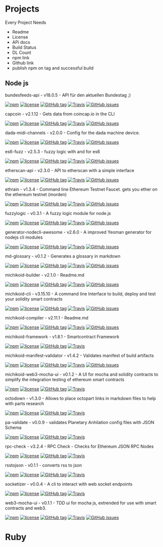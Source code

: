 # Projects

Every Project Needs
* Readme
* License
* APi docs
* Build Status 
* DL Count 
* npm link
* Github link 
* publish npm on tag and successful build 

##  Node js 

bundesfeeds-api - v18.0.5 - API für den aktuellen Bundestag ;)

[![npm](https://img.shields.io/npm/dt/bundesfeeds-api.svg)](https://www.npmjs.com/package/bundesfeeds-api)
[![license](https://img.shields.io/github/license/bundesfeeds/bundesfeeds-api.svg)](https://github.com/bundesfeeds/bundesfeeds-api/blob/master/LICENSE.md)
[![GitHub tag](https://img.shields.io/github/tag/bundesfeeds/bundesfeeds-api.svg)](https://github.com/bundesfeeds/bundesfeeds-api)
[![Travis](https://img.shields.io/travis/bundesfeeds/bundesfeeds-api.svg)](https://travis-ci.org/bundesfeeds/bundesfeeds-api)
[![GitHub issues](https://img.shields.io/github/issues/bundesfeeds/bundesfeeds-api.svg)](https://github.com/bundesfeeds/bundesfeeds-api/issues)

capcoin - v2.1.12 - Gets data from coincap.io in the CLI

[![npm](https://img.shields.io/npm/dt/capcoin.svg)](https://www.npmjs.com/package/capcoin)
[![license](https://img.shields.io/github/license/sebs/capcoin.svg)](https://github.com/sebs/capcoin/blob/master/LICENSE.md)
[![GitHub tag](https://img.shields.io/github/tag/sebs/capcoin.svg)](https://github.com/sebs/capcoin)
[![Travis](https://img.shields.io/travis/sebs/capcoin.svg)](https://travis-ci.org/sebs/capcoin)
[![GitHub issues](https://img.shields.io/github/issues/sebs/capcoin.svg)](https://github.com/sebs/capcoin/issues)

dada-midi-channels - v2.0.0 - Config for the dada machine device.

[![npm](https://img.shields.io/npm/dt/dada-midi-channels.svg)](https://www.npmjs.com/package/dada-midi-channels)
[![license](https://img.shields.io/github/license/sebs/dada-midi-channels.svg)](https://github.com/sebs/dada-midi-channels/blob/master/LICENSE.md)
[![GitHub tag](https://img.shields.io/github/tag/sebs/dada-midi-channels.svg)](https://github.com/sebs/dada-midi-channels)
[![Travis](https://img.shields.io/travis/sebs/dada-midi-channels.svg)](https://travis-ci.org/sebs/dada-midi-channels)
[![GitHub issues](https://img.shields.io/github/issues/sebs/dada-midi-channels.svg)](https://github.com/sebs/dada-midi-channels/issues)

es6-fuzz - v2.5.3 - fuzzy logic with and for es6

[![npm](https://img.shields.io/npm/dt/es6-fuzz.svg)](https://www.npmjs.com/package/es6-fuzz)
[![license](https://img.shields.io/github/license/sebs/es6-fuzz.svg)](https://github.com/sebs/es6-fuzz/blob/master/LICENSE.md)
[![GitHub tag](https://img.shields.io/github/tag/sebs/es6-fuzz.svg)](https://github.com/sebs/es6-fuzz)
[![Travis](https://img.shields.io/travis/sebs/es6-fuzz.svg)](https://travis-ci.org/sebs/es6-fuzz)
[![GitHub issues](https://img.shields.io/github/issues/sebs/es6-fuzz.svg)](https://github.com/sebs/es6-fuzz/issues)

etherscan-api - v2.3.0 - API to etherscan with a simple interface

[![npm](https://img.shields.io/npm/dt/etherscan-api.svg)](https://www.npmjs.com/package/etherscan-api)
[![license](https://img.shields.io/github/license/sebs/etherscan-api.svg)](https://github.com/sebs/etherscan-api/blob/master/LICENSE.md)
[![GitHub tag](https://img.shields.io/github/tag/sebs/etherscan-api.svg)](https://github.com/sebs/etherscan-api)
[![Travis](https://img.shields.io/travis/sebs/etherscan-api.svg)](https://travis-ci.org/sebs/etherscan-api)
[![GitHub issues](https://img.shields.io/github/issues/sebs/etherscan-api.svg)](https://github.com/sebs/etherscan-api/issues)

ethrain - v1.3.4 - Command line Ethereum Testnet Faucet. gets you ether on the ethereum testnet (morden)

[![npm](https://img.shields.io/npm/dt/ethrain.svg)](https://www.npmjs.com/package/ethrain)
[![license](https://img.shields.io/github/license/sebs/ethrain.svg)](https://github.com/sebs/ethrain/blob/master/LICENSE.md)
[![GitHub tag](https://img.shields.io/github/tag/sebs/ethrain.svg)](https://github.com/sebs/ethrain)
[![Travis](https://img.shields.io/travis/sebs/ethrain.svg)](https://travis-ci.org/sebs/ethrain)
[![GitHub issues](https://img.shields.io/github/issues/sebs/ethrain.svg)](https://github.com/sebs/ethrain/issues)

fuzzylogic - v0.3.1 - A fuzzy logic module for node.js

[![npm](https://img.shields.io/npm/dt/fuzzylogic.svg)](https://www.npmjs.com/package/fuzzylogic)
[![license](https://img.shields.io/github/license/sebs/node-fuzzylogic.svg)](https://github.com/sebs/node-fuzzylogic/blob/master/LICENSE.md)
[![GitHub tag](https://img.shields.io/github/tag/sebs/node-fuzzylogic.svg)](https://github.com/sebs/node-fuzzylogic)
[![Travis](https://img.shields.io/travis/sebs/node-fuzzylogic.svg)](https://travis-ci.org/sebs/node-fuzzylogic)
[![GitHub issues](https://img.shields.io/github/issues/sebs/node-fuzzylogic.svg)](https://github.com/sebs/node-fuzzylogic/issues)

generator-nodecli-awesome - v2.6.0 - A improved Yeoman generator for nodejs cli modules

[![npm](https://img.shields.io/npm/dt/generator-nodecli-awesome.svg)](https://www.npmjs.com/package/generator-nodecli-awesome)
[![license](https://img.shields.io/github/license/sebs/generator-nodecli-awesome.svg)](https://github.com/sebs/generator-nodecli-awesome/blob/master/LICENSE.md)
[![GitHub tag](https://img.shields.io/github/tag/sebs/generator-nodecli-awesome.svg)](https://github.com/sebs/generator-nodecli-awesome)
[![Travis](https://img.shields.io/travis/sebs/generator-nodecli-awesome.svg)](https://travis-ci.org/sebs/generator-nodecli-awesome)
[![GitHub issues](https://img.shields.io/github/issues/sebs/generator-nodecli-awesome.svg)](https://github.com/sebs/generator-nodecli-awesome/issues)

md-glossary - v0.1.2 - Generates a glossary in markdown

[![npm](https://img.shields.io/npm/dt/md-glossary.svg)](https://www.npmjs.com/package/md-glossary)
[![license](https://img.shields.io/github/license/sebs/md-glossary.svg)](https://github.com/sebs/md-glossary/blob/master/LICENSE.md)
[![GitHub tag](https://img.shields.io/github/tag/sebs/md-glossary.svg)](https://github.com/sebs/md-glossary)
[![Travis](https://img.shields.io/travis/sebs/md-glossary.svg)](https://travis-ci.org/sebs/md-glossary)
[![GitHub issues](https://img.shields.io/github/issues/sebs/md-glossary.svg)](https://github.com/sebs/md-glossary/issues)

michikoid-builder - v2.1.0 - Readme.md

[![npm](https://img.shields.io/npm/dt/michikoid-builder.svg)](https://www.npmjs.com/package/michikoid-builder)
[![license](https://img.shields.io/github/license/Michikoid/michikoid-builder.svg)](https://github.com/Michikoid/michikoid-builder/blob/master/LICENSE.md)
[![GitHub tag](https://img.shields.io/github/tag/Michikoid/michikoid-builder.svg)](https://github.com/Michikoid/michikoid-builder)
[![Travis](https://img.shields.io/travis/Michikoid/michikoid-builder.svg)](https://travis-ci.org/Michikoid/michikoid-builder)
[![GitHub issues](https://img.shields.io/github/issues/Michikoid/michikoid-builder.svg)](https://github.com/Michikoid/michikoid-builder/issues)

michikoid-cli - v3.15.10 - A command line Interface to build, deploy and test your solidity smart contracts

[![npm](https://img.shields.io/npm/dt/michikoid-cli.svg)](https://www.npmjs.com/package/michikoid-cli)
[![license](https://img.shields.io/github/license/Michikoid/michikoid-cli.svg)](https://github.com/Michikoid/michikoid-cli/blob/master/LICENSE.md)
[![GitHub tag](https://img.shields.io/github/tag/Michikoid/michikoid-cli.svg)](https://github.com/Michikoid/michikoid-cli)
[![Travis](https://img.shields.io/travis/Michikoid/michikoid-cli.svg)](https://travis-ci.org/Michikoid/michikoid-cli)
[![GitHub issues](https://img.shields.io/github/issues/Michikoid/michikoid-cli.svg)](https://github.com/Michikoid/michikoid-cli/issues)

michikoid-compiler - v2.11.1 - Readme.md

[![npm](https://img.shields.io/npm/dt/michikoid-compiler.svg)](https://www.npmjs.com/package/michikoid-compiler)
[![license](https://img.shields.io/github/license/Michikoid/michikoid-compiler.svg)](https://github.com/Michikoid/michikoid-compiler/blob/master/LICENSE.md)
[![GitHub tag](https://img.shields.io/github/tag/Michikoid/michikoid-compiler.svg)](https://github.com/Michikoid/michikoid-compiler)
[![Travis](https://img.shields.io/travis/Michikoid/michikoid-compiler.svg)](https://travis-ci.org/Michikoid/michikoid-compiler)
[![GitHub issues](https://img.shields.io/github/issues/Michikoid/michikoid-compiler.svg)](https://github.com/Michikoid/michikoid-compiler/issues)

michikoid-framework - v1.8.1 - Smartcontract Framework

[![npm](https://img.shields.io/npm/dt/michikoid-framework.svg)]()
[![license](https://img.shields.io/github/license/michikoid/michikoid-framework.svg)]()
[![GitHub tag](https://img.shields.io/github/tag/michikoid/michikoid-framework.svg)]()
[![Travis](https://img.shields.io/travis/michikoid/michikoid-framework.svg)]()

michikoid-manifest-validator - v1.4.2 - Validates manifest of build artifacts

[![npm](https://img.shields.io/npm/dt/michikoid-framework.svg)](https://www.npmjs.com/package/michikoid-framework)
[![license](https://img.shields.io/github/license/Michikoid/michikoid-framework.svg)](https://github.com/Michikoid/michikoid-framework/blob/master/LICENSE.md)
[![GitHub tag](https://img.shields.io/github/tag/Michikoid/michikoid-framework.svg)](https://github.com/Michikoid/michikoid-framework)
[![Travis](https://img.shields.io/travis/Michikoid/michikoid-framework.svg)](https://travis-ci.org/Michikoid/michikoid-framework)
[![GitHub issues](https://img.shields.io/github/issues/Michikoid/michikoid-framework.svg)](https://github.com/Michikoid/michikoid-framework/issues)

michikoid-web3-mocha-ui - v0.1.2 - A UI for mocha and solidity contracts to simplify the integration testing of ethereum smart contracts

[![npm](https://img.shields.io/npm/dt/michikoid-web3-mocha-ui.svg)]()
[![license](https://img.shields.io/github/license/michikoid/michikoid-web3-mocha-ui.svg)]()
[![GitHub tag](https://img.shields.io/github/tag/michikoid/michikoid-web3-mocha-ui.svg)]()
[![Travis](https://img.shields.io/travis/michikoid/michikoid-web3-mocha-ui.svg)]()

octodown - v1.3.0 - Allows to place octopart links in markdown files to help with parts research

[![npm](https://img.shields.io/npm/dt/octodown.svg)]()
[![license](https://img.shields.io/github/license/sebs/octodown.svg)]()
[![GitHub tag](https://img.shields.io/github/tag/sebs/octodown.svg)]()
[![Travis](https://img.shields.io/travis/sebs/octodown.svg)]()

pa-validate - v0.0.9 - validates Planetary Anhilation config files with JSON Schema

[![npm](https://img.shields.io/npm/dt/pa-validate.svg)]()
[![license](https://img.shields.io/github/license/sebs/pa-validate.svg)]()
[![GitHub tag](https://img.shields.io/github/tag/sebs/pa-validate.svg)]()
[![Travis](https://img.shields.io/travis/sebs/pa-validate.svg)]()

rpc-check - v3.2.4 - RPC Check - Checks for Ethereum JSON RPC Nodes

[![npm](https://img.shields.io/npm/dt/rpc-check.svg)]()
[![license](https://img.shields.io/github/license/sebs/rpc-check.svg)]()
[![GitHub tag](https://img.shields.io/github/tag/sebs/rpc-check.svg)]()
[![Travis](https://img.shields.io/travis/sebs/rpc-check.svg)]()

rsstojson - v0.1.1 - converts rss to json

[![npm](https://img.shields.io/npm/dt/rsstojson.svg)]()
[![license](https://img.shields.io/github/license/sebs/rsstojson.svg)]()
[![GitHub tag](https://img.shields.io/github/tag/sebs/rsstojson.svg)]()
[![Travis](https://img.shields.io/travis/sebs/rsstojson.svg)]()

socketizer - v0.0.4 - A cli to interact with web socket endpoints

[![npm](https://img.shields.io/npm/dt/socketizer.svg)]()
[![license](https://img.shields.io/github/license/sebs/socketizer.svg)]()
[![GitHub tag](https://img.shields.io/github/tag/sebs/socketizer.svg)]()
[![Travis](https://img.shields.io/travis/sebs/socketizer.svg)]()


web3-mocha-ui - v0.1.1 - TDD ui for mocha js, extrended for use with smart contracts and web3.

[![npm](https://img.shields.io/npm/dt/web3-mocha-ui.svg)]()
[![license](https://img.shields.io/github/license/sebs/web3-mocha-ui.svg)]()
[![GitHub tag](https://img.shields.io/github/tag/sebs/web3-mocha-ui.svg)]()
[![Travis](https://img.shields.io/travis/sebs/web3-mocha-ui.svg)]()
[![GitHub issues](https://img.shields.io/github/issues/sebs/web3-mocha-ui.svg)]()


# Ruby 


